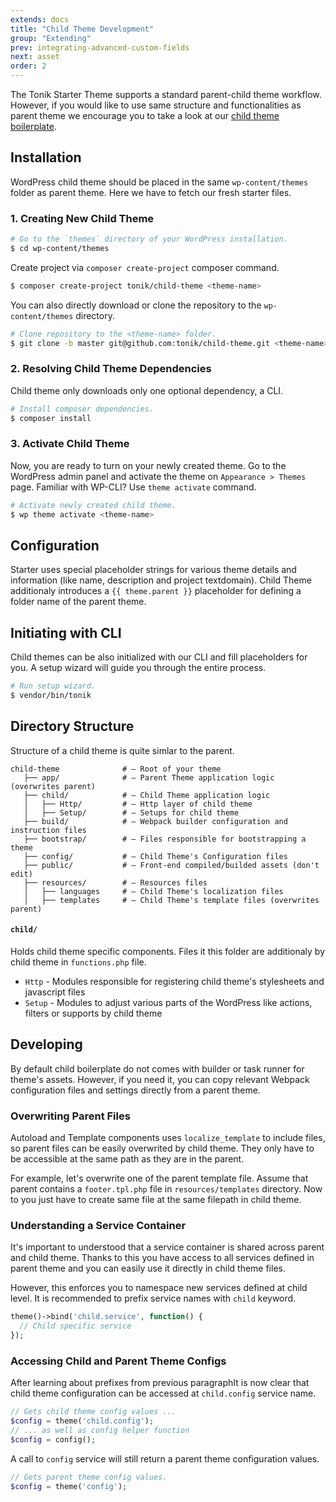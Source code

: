 ```yaml
---
extends: docs
title: "Child Theme Development"
group: "Extending"
prev: integrating-advanced-custom-fields
next: asset
order: 2
---
```


The Tonik Starter Theme supports a standard parent-child theme workflow. However, if you would like to use same structure and functionalities as parent theme we encourage you to take a look at our [child theme boilerplate](https://github.com/tonik/child-theme).

## Installation

WordPress child theme should be placed in the same `wp-content/themes` folder as parent theme. Here we have to fetch our fresh starter files.

### 1. Creating New Child Theme

```bash
# Go to the `themes` directory of your WordPress installation.
$ cd wp-content/themes
```

Create project via `composer create-project` composer command.

```bash
$ composer create-project tonik/child-theme <theme-name>
```

You can also directly download or clone the repository to the `wp-content/themes` directory.

```bash
# Clone repository to the <theme-name> folder.
$ git clone -b master git@github.com:tonik/child-theme.git <theme-name>
```

### 2. Resolving Child Theme Dependencies

Child theme only downloads only one optional dependency, a CLI.

```bash
# Install composer dependencies.
$ composer install
```

### 3. Activate Child Theme

Now, you are ready to turn on your newly created theme. Go to the WordPress admin panel and activate the theme on `Appearance > Themes` page. Familiar with WP-CLI? Use `theme activate` command.

```bash
# Activate newly created child theme.
$ wp theme activate <theme-name>
```

## Configuration

Starter uses special placeholder strings for various theme details and information (like name, description and project textdomain). Child Theme additionaly introduces a `{{ theme.parent }}` placeholder for defining a folder name of the parent theme.

## Initiating with CLI

Child themes can be also initialized with our CLI and fill placeholders for you. A setup wizard will guide you through the entire process.

```bash
# Run setup wizard.
$ vendor/bin/tonik
```

## Directory Structure

Structure of a child theme is quite simlar to the parent.

```
child-theme              # — Root of your theme
   ├── app/              # — Parent Theme application logic (overwrites parent)
   ├── child/            # — Child Theme application logic
   │   ├── Http/         # — Http layer of child theme
   │   ├── Setup/        # — Setups for child theme
   ├── build/            # — Webpack builder configuration and instruction files
   ├── bootstrap/        # — Files responsible for bootstrapping a theme
   ├── config/           # — Child Theme's Configuration files
   ├── public/           # — Front-end compiled/builded assets (don't edit)
   ├── resources/        # — Resources files
   │   ├── languages     # — Child Theme's localization files
   │   ├── templates     # — Child Theme's template files (overwrites parent)
```

#### `child/`

Holds child theme specific components. Files it this folder are additionaly by child theme in `functions.php` file.

- `Http` - Modules responsible for registering child theme's stylesheets and javascript files
- `Setup` - Modules to adjust various parts of the WordPress like actions, filters or supports by child theme

## Developing

By default child boilerplate do not comes with builder or task runner for theme's assets. However, if you need it, you can copy relevant Webpack configuration files and settings directly from a parent theme.

### Overwriting Parent Files

Autoload and Template components uses `localize_template` to include files, so parent files can be easily overwrited by child theme. They only have to be accessible at the same path as they are in the parent. 

For example, let's overwrite one of the parent template file. Assume that parent contains a `footer.tpl.php` file in `resources/templates` directory. Now to  you just have to create same file at the same filepath in child theme.

### Understanding a Service Container

It's important to understood that a service container is shared across parent and child theme. Thanks to this you have access to all services defined in parent theme and you can easily use it directly in child theme files.

However, this enforces you to namespace new services defined at child level. It is recommended to prefix service names with `child` keyword.

```php
theme()->bind('child.service', function() {
  // Child specific service
});
```

### Accessing Child and Parent Theme Configs

After learning about prefixes from previous paragraphIt is now clear that child theme configuration can be accessed at `child.config` service name.

```php
// Gets child theme config values ...
$config = theme('child.config');
// ... as well as config helper function
$config = config();
```

A call to `config` service will still return a parent theme configuration values.

```php
// Gets parent theme config values.
$config = theme('config');
```